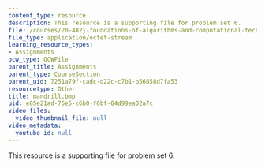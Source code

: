 ```yaml
---
content_type: resource
description: This resource is a supporting file for problem set 6.
file: /courses/20-482j-foundations-of-algorithms-and-computational-techniques-in-systems-biology-spring-2006/e85e21ad75e5c6b0f6bf04d99ea02a7c_mandrill.bmp
file_type: application/octet-stream
learning_resource_types:
- Assignments
ocw_type: OCWFile
parent_title: Assignments
parent_type: CourseSection
parent_uid: 7251a79f-cadc-d22c-c7b1-b56858d7fa53
resourcetype: Other
title: mandrill.bmp
uid: e85e21ad-75e5-c6b0-f6bf-04d99ea02a7c
video_files:
  video_thumbnail_file: null
video_metadata:
  youtube_id: null
---
```

This resource is a supporting file for problem set 6.


